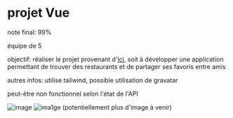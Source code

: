 # projet Vue

note final: 99%

équipe de 5

objectif: réaliser le projet provenant d'[ici](https://github.com/GLO3102/UFood), soit à développer une application permettant de trouver des restaurants et de partager ses favoris entre amis

autres infos: utilise tailwind, possible utilisation de gravatar

peut-être non fonctionnel selon l'état de l'API

![image](https://github.com/user-attachments/assets/0b765f0e-45ec-486b-87b4-32af7afccacc)
![ima1ge](https://github.com/user-attachments/assets/af9e4daa-2321-4da4-afda-03834e1fcfb5)
(potentiellement plus d'image à venir)
